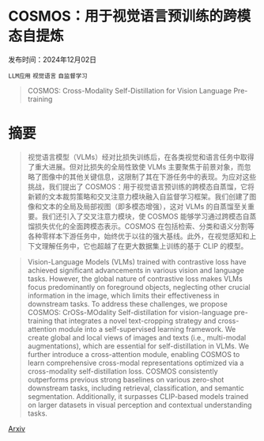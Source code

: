 # COSMOS：用于视觉语言预训练的跨模态自提炼

发布时间：2024年12月02日

`LLM应用` `视觉语言` `自监督学习`

> COSMOS: Cross-Modality Self-Distillation for Vision Language Pre-training

# 摘要

> 视觉语言模型（VLMs）经对比损失训练后，在各类视觉和语言任务中取得了重大进展。但对比损失的全局性致使 VLMs 主要聚焦于前景对象，而忽略了图像中的其他关键信息，这限制了其在下游任务中的表现。为应对这些挑战，我们提出了 COSMOS：用于视觉语言预训练的跨模态自蒸馏，它将新颖的文本裁剪策略和交叉注意力模块融入自监督学习框架。我们创建了图像和文本的全局及局部视图（即多模态增强），这对 VLMs 的自蒸馏至关重要。我们还引入了交叉注意力模块，使 COSMOS 能够学习通过跨模态自蒸馏损失优化的全面跨模态表示。COSMOS 在包括检索、分类和语义分割等各种零样本下游任务中，始终优于以往的强大基线。此外，在视觉感知和上下文理解任务中，它也超越了在更大数据集上训练的基于 CLIP 的模型。

> Vision-Language Models (VLMs) trained with contrastive loss have achieved significant advancements in various vision and language tasks. However, the global nature of contrastive loss makes VLMs focus predominantly on foreground objects, neglecting other crucial information in the image, which limits their effectiveness in downstream tasks. To address these challenges, we propose COSMOS: CrOSs-MOdality Self-distillation for vision-language pre-training that integrates a novel text-cropping strategy and cross-attention module into a self-supervised learning framework. We create global and local views of images and texts (i.e., multi-modal augmentations), which are essential for self-distillation in VLMs. We further introduce a cross-attention module, enabling COSMOS to learn comprehensive cross-modal representations optimized via a cross-modality self-distillation loss. COSMOS consistently outperforms previous strong baselines on various zero-shot downstream tasks, including retrieval, classification, and semantic segmentation. Additionally, it surpasses CLIP-based models trained on larger datasets in visual perception and contextual understanding tasks.

[Arxiv](https://arxiv.org/abs/2412.01814)